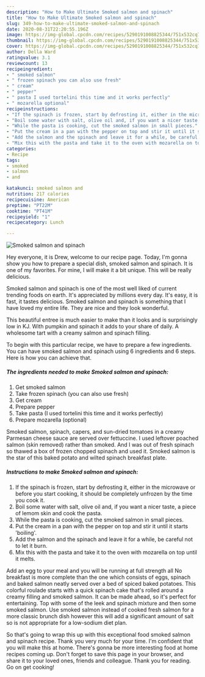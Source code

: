 ```yaml
---
description: "How to Make Ultimate Smoked salmon and spinach"
title: "How to Make Ultimate Smoked salmon and spinach"
slug: 349-how-to-make-ultimate-smoked-salmon-and-spinach
date: 2020-08-31T22:20:55.196Z
image: https://img-global.cpcdn.com/recipes/5290191008825344/751x532cq70/smoked-salmon-and-spinach-recipe-main-photo.jpg
thumbnail: https://img-global.cpcdn.com/recipes/5290191008825344/751x532cq70/smoked-salmon-and-spinach-recipe-main-photo.jpg
cover: https://img-global.cpcdn.com/recipes/5290191008825344/751x532cq70/smoked-salmon-and-spinach-recipe-main-photo.jpg
author: Della Ward
ratingvalue: 3.1
reviewcount: 13
recipeingredient:
- " smoked salmon"
- " frozen spinach you can also use fresh"
- " cream"
- " pepper"
- " pasta I used tortelini this time and it works perfectly"
- " mozarella optional"
recipeinstructions:
- "If the spinach is frozen, start by defrosting it, either in the microwave or before you start cooking, it should be completely unfrozen by the time you cook it."
- "Boil some water with salt, olive oil and, if you want a nicer taste, a piece of lemom skin and cook the pasta."
- "While the pasta is cooking, cut the smoked salmon in small pieces."
- "Put the cream in a pan with the pepper on top and stir it until it starts &#39;boiling&#39;."
- "Add the salmon and the spinach and leave it for a while, be careful not to let it burn."
- "Mix this with the pasta and take it to the oven with mozarella on top until it melts."
categories:
- Recipe
tags:
- smoked
- salmon
- and

katakunci: smoked salmon and 
nutrition: 217 calories
recipecuisine: American
preptime: "PT22M"
cooktime: "PT41M"
recipeyield: "1"
recipecategory: Lunch

---
```



![Smoked salmon and spinach](https://img-global.cpcdn.com/recipes/5290191008825344/751x532cq70/smoked-salmon-and-spinach-recipe-main-photo.jpg)

Hey everyone, it is Drew, welcome to our recipe page. Today, I'm gonna show you how to prepare a special dish, smoked salmon and spinach. It is one of my favorites. For mine, I will make it a bit unique. This will be really delicious.

Smoked salmon and spinach is one of the most well liked of current trending foods on earth. It's appreciated by millions every day. It's easy, it is fast, it tastes delicious. Smoked salmon and spinach is something that I have loved my entire life. They are nice and they look wonderful.

This beautiful entree is much easier to make than it looks and is surprisingly low in KJ. With pumpkin and spinach it adds to your share of daily. A wholesome tart with a creamy salmon and spinach filling.


To begin with this particular recipe, we have to prepare a few ingredients. You can have smoked salmon and spinach using 6 ingredients and 6 steps. Here is how you can achieve that.

<!--inarticleads1-->

##### The ingredients needed to make Smoked salmon and spinach:

1. Get  smoked salmon
1. Take  frozen spinach (you can also use fresh)
1. Get  cream
1. Prepare  pepper
1. Take  pasta (I used tortelini this time and it works perfectly)
1. Prepare  mozarella (optional)


Smoked salmon, spinach, capers, and sun-dried tomatoes in a creamy Parmesan cheese sauce are served over fettuccine. I used leftover poached salmon (skin removed) rather than smoked. And I was out of fresh spinach so thawed a box of frozen chopped spinach and used it. Smoked salmon is the star of this baked potato and wilted spinach breakfast plate. 

<!--inarticleads2-->

##### Instructions to make Smoked salmon and spinach:

1. If the spinach is frozen, start by defrosting it, either in the microwave or before you start cooking, it should be completely unfrozen by the time you cook it.
1. Boil some water with salt, olive oil and, if you want a nicer taste, a piece of lemom skin and cook the pasta.
1. While the pasta is cooking, cut the smoked salmon in small pieces.
1. Put the cream in a pan with the pepper on top and stir it until it starts &#39;boiling&#39;.
1. Add the salmon and the spinach and leave it for a while, be careful not to let it burn.
1. Mix this with the pasta and take it to the oven with mozarella on top until it melts.


Add an egg to your meal and you will be running at full strength all No breakfast is more complete than the one which consists of eggs, spinach and baked salmon neatly served over a bed of spiced baked potatoes. This colorful roulade starts with a quick spinach cake that&#39;s rolled around a creamy filling and smoked salmon. It can be made ahead, so it&#39;s perfect for entertaining. Top with some of the leek and spinach mixture and then some smoked salmon. Use smoked salmon instead of cooked fresh salmon for a more classic brunch dish however this will add a significant amount of salt so is not appropriate for a low-sodium diet plan. 

So that's going to wrap this up with this exceptional food smoked salmon and spinach recipe. Thank you very much for your time. I'm confident that you will make this at home. There's gonna be more interesting food at home recipes coming up. Don't forget to save this page in your browser, and share it to your loved ones, friends and colleague. Thank you for reading. Go on get cooking!
